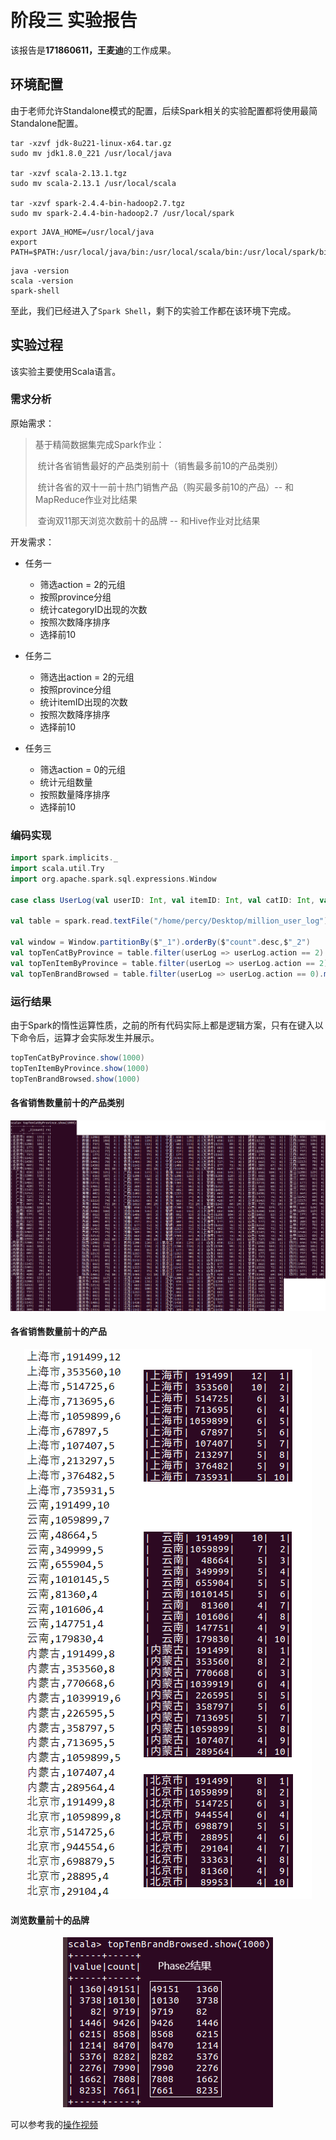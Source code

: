 # 阶段三 实验报告

该报告是**171860611，王麦迪**的工作成果。

## 环境配置

由于老师允许Standalone模式的配置，后续Spark相关的实验配置都将使用最简Standalone配置。

```shell
tar -xzvf jdk-8u221-linux-x64.tar.gz
sudo mv jdk1.8.0_221 /usr/local/java

tar -xzvf scala-2.13.1.tgz
sudo mv scala-2.13.1 /usr/local/scala

tar -xzvf spark-2.4.4-bin-hadoop2.7.tgz
sudo mv spark-2.4.4-bin-hadoop2.7 /usr/local/spark
```

```shell
export JAVA_HOME=/usr/local/java
export PATH=$PATH:/usr/local/java/bin:/usr/local/scala/bin:/usr/local/spark/bin
```

```shell
java -version
scala -version
spark-shell
```

至此，我们已经进入了`Spark Shell`，剩下的实验工作都在该环境下完成。

## 实验过程

该实验主要使用Scala语言。

### 需求分析

原始需求：

> 基于精简数据集完成Spark作业：
>
> ​	统计各省销售最好的产品类别前十（销售最多前10的产品类别）
>
> ​	统计各省的双十一前十热门销售产品（购买最多前10的产品）-- 和MapReduce作业对比结果
>
> ​	查询双11那天浏览次数前十的品牌 -- 和Hive作业对比结果

开发需求：

- 任务一
  - 筛选action = 2的元组
  - 按照province分组
  - 统计categoryID出现的次数
  - 按照次数降序排序
  - 选择前10

- 任务二
  - 筛选出action = 2的元组
  - 按照province分组
  - 统计itemID出现的次数
  - 按照次数降序排序
  - 选择前10

- 任务三
  - 筛选action = 0的元组
  - 统计元组数量
  - 按照数量降序排序
  - 选择前10

### 编码实现

```scala
import spark.implicits._
import scala.util.Try
import org.apache.spark.sql.expressions.Window

case class UserLog(val userID: Int, val itemID: Int, val catID: Int, val merchantID: Int, val brandID: Int, val month: Int, val day: Int, val action: Int, val ageRange: Int, val gender: Int, val province: String)

val table = spark.read.textFile("/home/percy/Desktop/million_user_log").map(line => line.split(",")).map(array => new UserLog(Try(array(0).toInt).getOrElse(0), Try(array(1).toInt).getOrElse(0), Try(array(2).toInt).getOrElse(0), Try(array(3).toInt).getOrElse(0), Try(array(4).toInt).getOrElse(0), Try(array(5).toInt).getOrElse(0), Try(array(6).toInt).getOrElse(0), Try(array(7).toInt).getOrElse(0), Try(array(8).toInt).getOrElse(0), Try(array(9).toInt).getOrElse(0), array(10)))

val window = Window.partitionBy($"_1").orderBy($"count".desc,$"_2")
val topTenCatByProvince = table.filter(userLog => userLog.action == 2).map(userLog => (userLog.province, userLog.catID)).groupBy($"_1", $"_2").count().withColumn("rn", row_number.over(window)).where($"rn" <= 10)
val topTenItemByProvince = table.filter(userLog => userLog.action == 2).map(userLog => (userLog.province, userLog.itemID)).groupBy($"_1", $"_2").count().withColumn("rn", row_number.over(window)).where($"rn" <= 10)
val topTenBrandBrowsed = table.filter(userLog => userLog.action == 0).map(userLog => (userLog.brandID)).groupBy($"value").count().sort($"count".desc).limit(10)
```

### 运行结果

由于Spark的惰性运算性质，之前的所有代码实际上都是逻辑方案，只有在键入以下命令后，运算才会实际发生并展示。

```scala
topTenCatByProvince.show(1000)
topTenItemByProvince.show(1000)
topTenBrandBrowsed.show(1000)
```

#### 各省销售数量前十的产品类别

<center>
    <img src="images/1.png",width=100%>
</center>

#### 各省销售数量前十的产品

<center>
    <img src="images/2.png",width=100%>
</center>

#### 浏览数量前十的品牌

<center>
    <img src="images/3.png",width=100%>
</center>

可以参考我的[操作视频](output)